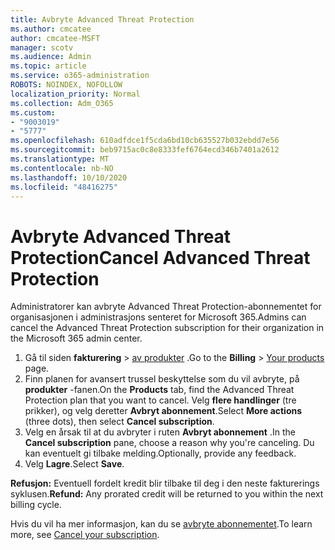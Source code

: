 ```yaml
---
title: Avbryte Advanced Threat Protection
ms.author: cmcatee
author: cmcatee-MSFT
manager: scotv
ms.audience: Admin
ms.topic: article
ms.service: o365-administration
ROBOTS: NOINDEX, NOFOLLOW
localization_priority: Normal
ms.collection: Adm_O365
ms.custom:
- "9003019"
- "5777"
ms.openlocfilehash: 610adfdce1f5cda6bd10cb635527b032ebdd7e56
ms.sourcegitcommit: beb9715ac0c8e8333fef6764ecd346b7401a2612
ms.translationtype: MT
ms.contentlocale: nb-NO
ms.lasthandoff: 10/10/2020
ms.locfileid: "48416275"
---
```

# <a name="cancel-advanced-threat-protection"></a><span data-ttu-id="e42b0-102">Avbryte Advanced Threat Protection</span><span class="sxs-lookup"><span data-stu-id="e42b0-102">Cancel Advanced Threat Protection</span></span>

<span data-ttu-id="e42b0-103">Administratorer kan avbryte Advanced Threat Protection-abonnementet for organisasjonen i administrasjons senteret for Microsoft 365.</span><span class="sxs-lookup"><span data-stu-id="e42b0-103">Admins can cancel the Advanced Threat Protection subscription for their organization in the Microsoft 365 admin center.</span></span>

1. <span data-ttu-id="e42b0-104">Gå til siden **fakturering**  >  [av produkter](https://go.microsoft.com/fwlink/p/?linkid=842054) .</span><span class="sxs-lookup"><span data-stu-id="e42b0-104">Go to the  **Billing** > [Your products](https://go.microsoft.com/fwlink/p/?linkid=842054) page.</span></span>
2. <span data-ttu-id="e42b0-105">Finn planen for avansert trussel beskyttelse som du vil avbryte, på **produkter** -fanen.</span><span class="sxs-lookup"><span data-stu-id="e42b0-105">On the **Products** tab, find the Advanced Threat Protection plan that you want to cancel.</span></span> <span data-ttu-id="e42b0-106">Velg **flere handlinger** (tre prikker), og velg deretter **Avbryt abonnement**.</span><span class="sxs-lookup"><span data-stu-id="e42b0-106">Select **More actions** (three dots), then select **Cancel subscription**.</span></span>
3. <span data-ttu-id="e42b0-107">Velg en årsak til at du avbryter i ruten **Avbryt abonnement** .</span><span class="sxs-lookup"><span data-stu-id="e42b0-107">In the **Cancel subscription** pane, choose a reason why you're canceling.</span></span> <span data-ttu-id="e42b0-108">Du kan eventuelt gi tilbake melding.</span><span class="sxs-lookup"><span data-stu-id="e42b0-108">Optionally, provide any feedback.</span></span>
4. <span data-ttu-id="e42b0-109">Velg **Lagre**.</span><span class="sxs-lookup"><span data-stu-id="e42b0-109">Select **Save**.</span></span>

<span data-ttu-id="e42b0-110">**Refusjon:** Eventuell fordelt kredit blir tilbake til deg i den neste fakturerings syklusen.</span><span class="sxs-lookup"><span data-stu-id="e42b0-110">**Refund:** Any prorated credit will be returned to you within the next billing cycle.</span></span>

<span data-ttu-id="e42b0-111">Hvis du vil ha mer informasjon, kan du se [avbryte abonnementet](https://docs.microsoft.com/microsoft-365/commerce/subscriptions/cancel-your-subscription).</span><span class="sxs-lookup"><span data-stu-id="e42b0-111">To learn more, see [Cancel your subscription](https://docs.microsoft.com/microsoft-365/commerce/subscriptions/cancel-your-subscription).</span></span>